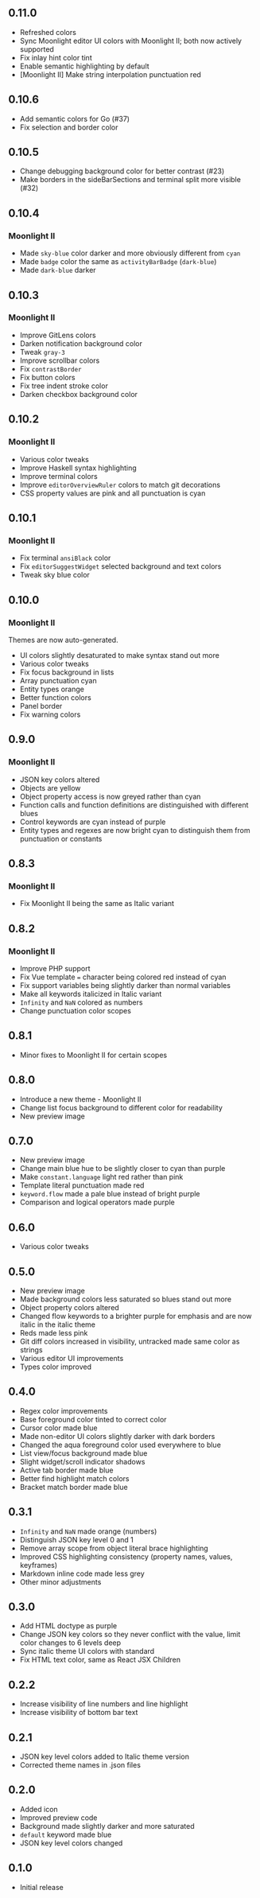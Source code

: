 ## 0.11.0

- Refreshed colors
- Sync Moonlight editor UI colors with Moonlight II; both now actively supported
- Fix inlay hint color tint
- Enable semantic highlighting by default
- [Moonlight II] Make string interpolation punctuation red

## 0.10.6

- Add semantic colors for Go (#37)
- Fix selection and border color

## 0.10.5

- Change debugging background color for better contrast (#23)
- Make borders in the sideBarSections and terminal split more visible (#32)

## 0.10.4

### Moonlight II

- Made `sky-blue` color darker and more obviously different from `cyan`
- Made `badge` color the same as `activityBarBadge` (`dark-blue`)
- Made `dark-blue` darker

## 0.10.3

### Moonlight II

- Improve GitLens colors
- Darken notification background color
- Tweak `gray-3`
- Improve scrollbar colors
- Fix `contrastBorder`
- Fix button colors
- Fix tree indent stroke color
- Darken checkbox background color

## 0.10.2

### Moonlight II

- Various color tweaks
- Improve Haskell syntax highlighting
- Improve terminal colors
- Improve `editorOverviewRuler` colors to match git decorations
- CSS property values are pink and all punctuation is cyan

## 0.10.1

### Moonlight II

- Fix terminal `ansiBlack` color
- Fix `editorSuggestWidget` selected background and text colors
- Tweak sky blue color

## 0.10.0

### Moonlight II

Themes are now auto-generated.

- UI colors slightly desaturated to make syntax stand out more
- Various color tweaks
- Fix focus background in lists
- Array punctuation cyan
- Entity types orange
- Better function colors
- Panel border
- Fix warning colors

## 0.9.0

### Moonlight II

- JSON key colors altered
- Objects are yellow
- Object property access is now greyed rather than cyan
- Function calls and function definitions are distinguished with different blues
- Control keywords are cyan instead of purple
- Entity types and regexes are now bright cyan to distinguish them from punctuation or constants

## 0.8.3

### Moonlight II

- Fix Moonlight II being the same as Italic variant

## 0.8.2

### Moonlight II

- Improve PHP support
- Fix Vue template `=` character being colored red instead of cyan
- Fix support variables being slightly darker than normal variables
- Make all keywords italicized in Italic variant
- `Infinity` and `NaN` colored as numbers
- Change punctuation color scopes

## 0.8.1

- Minor fixes to Moonlight II for certain scopes

## 0.8.0

- Introduce a new theme - Moonlight II
- Change list focus background to different color for readability
- New preview image

## 0.7.0

- New preview image
- Change main blue hue to be slightly closer to cyan than purple
- Make `constant.language` light red rather than pink
- Template literal punctuation made red
- `keyword.flow` made a pale blue instead of bright purple
- Comparison and logical operators made purple

## 0.6.0

- Various color tweaks

## 0.5.0

- New preview image
- Made background colors less saturated so blues stand out more
- Object property colors altered
- Changed flow keywords to a brighter purple for emphasis and are now italic in the italic theme
- Reds made less pink
- Git diff colors increased in visibility, untracked made same color as strings
- Various editor UI improvements
- Types color improved

## 0.4.0

- Regex color improvements
- Base foreground color tinted to correct color
- Cursor color made blue
- Made non-editor UI colors slightly darker with dark borders
- Changed the aqua foreground color used everywhere to blue
- List view/focus background made blue
- Slight widget/scroll indicator shadows
- Active tab border made blue
- Better find highlight match colors
- Bracket match border made blue

## 0.3.1

- `Infinity` and `NaN` made orange (numbers)
- Distinguish JSON key level 0 and 1
- Remove array scope from object literal brace highlighting
- Improved CSS highlighting consistency (property names, values, keyframes)
- Markdown inline code made less grey
- Other minor adjustments

## 0.3.0

- Add HTML doctype as purple
- Change JSON key colors so they never conflict with the value, limit color changes to 6 levels deep
- Sync italic theme UI colors with standard
- Fix HTML text color, same as React JSX Children

## 0.2.2

- Increase visibility of line numbers and line highlight
- Increase visibility of bottom bar text

## 0.2.1

- JSON key level colors added to Italic theme version
- Corrected theme names in .json files

## 0.2.0

- Added icon
- Improved preview code
- Background made slightly darker and more saturated
- `default` keyword made blue
- JSON key level colors changed

## 0.1.0

- Initial release
